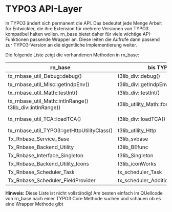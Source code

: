 TYPO3 API-Layer
===============
In TYPO3 ändert sich permanent die API. Das bedeutet jede Menge Arbeit für Entwickler, die ihre
Extension für mehrere Versionen von TYPO3 kompatibel halten wollen. rn_base bietet daher für viele
wichtige API-Funktionen passende Wrapper an. Diese leiten die Aufrufe dann passend zur TYPO3-Version
an die eigentliche Implementierung weiter.

Die folgende Liste zeigt die vorhandenen Methoden in rn_base:

rn_base | bis TYPO3 4.5 | ab TYPO3 6.x
------- | ------------- | ------------
tx_rnbase_util_Debug::debug() | t3lib_div::debug() | t3lib_utility_Debug::debug()
tx_rnbase_util_Misc::getIndpEnv() | t3lib_div::getIndpEnv() | \TYPO3\CMS\Core\Utility\GeneralUtility::getIndpEnv()
tx_rnbase_util_Math::testInt() | t3lib_div::testInt() | t3lib_utility_Math::canBeInterpretedAsInteger()
tx_rnbase_util_Math::intInRange()     t3lib_div::intInRange() | t3lib_utility_Math::forceIntegerInRange()
tx_rnbase_util_TCA::loadTCA() | t3lib_div::loadTCA() | \TYPO3\CMS\Core\Core\Bootstrap::getInstance()->loadCachedTca()
tx_rnbase_util_TYPO3::getHttpUtilityClass() | t3lib_utility_Http | \TYPO3\\CMS\\Core\\Utility\\HttpUtility
Tx_Rnbase_Service_Base | t3lib_svbase | \TYPO3\CMS\Core\Service\AbstractService
Tx_Rnbase_Backend_Utility | t3lib_BEfunc | \TYPO3\CMS\Backend\Utility\BackendUtility
Tx_Rnbase_Interface_Singleton | t3lib_Singleton | \TYPO3\CMS\Core\SingletonInterface
Tx_Rnbase_Backend_Utility_Icons | t3lib_iconWorks | \TYPO3\CMS\Backend\Utility\IconUtility
Tx_Rnbase_Scheduler_Task | tx_scheduler_Task | \TYPO3\CMS\Scheduler\Task\AbstractTask
Tx_Rnbase_Scheduler_FieldProvider | tx_scheduler_AdditionalFieldProvider | \TYPO3\CMS\Scheduler\AdditionalFieldProviderInterface

**Hinweis:** Diese Liste ist nicht vollständig! Am besten einfach im QUellcode von rn_base nach einer
TYPO3 Core Methode suchen und schauen ob es eine Wrapper Methode gibt
